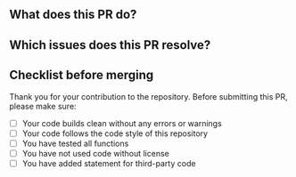 ## What does this PR do?



## Which issues does this PR resolve?



## Checklist before merging

Thank you for your contribution to the repository. 
Before submitting this PR, please make sure:

- [ ] Your code builds clean without any errors or warnings
- [ ] Your code follows the code style of this repository
- [ ] You have tested all functions
- [ ] You have not used code without license
- [ ] You have added statement for third-party code
